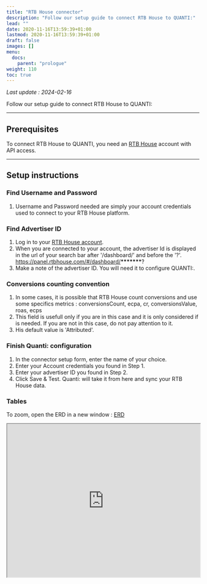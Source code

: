 ```yaml
---
title: "RTB House connector"
description: "Follow our setup guide to connect RTB House to QUANTI:"
lead: ""
date: 2020-11-16T13:59:39+01:00
lastmod: 2020-11-16T13:59:39+01:00
draft: false
images: []
menu:
  docs:
    parent: "prologue"
weight: 110
toc: true
---
```


*Last update : 2024-02-16*

Follow our setup guide to connect RTB House to QUANTI:

* * * * *

Prerequisites
----------------------------------------------------------------------------------------------------------------------------------------------------

To connect RTB House to QUANTI, you need an [RTB House](https://www.rtbhouse.com/) account with API access.

* * * * *

Setup instructions
-------------------------------------------------------------------------------------------------------------------------------------------------------------

### Find Username and Password

1.  Username and Password needed are simply your account credentials used to connect to your RTB House platform.

### Find Advertiser ID

1.  Log in to your [RTB House account](https://panel.rtbhouse.com/#/auth/login).
2.  When you are connected to your account, the advertiser Id is displayed in the url of your search bar after '/dashboard/' and before the '?'.
    https://panel.rtbhouse.com/#/dashboard/__*******__?
3.  Make a note of the advertiser ID. You will need it to configure QUANTI:.

### Conversions counting convention

1. In some cases, it is possible that RTB House count conversions and use some specifics metrics : conversionsCount, ecpa, cr, conversionsValue, roas, ecps
2. This field is usefull only if you are in this case and it is only considered if is needed. If you are not in this case, do not pay attention to it.
2. His default value is 'Attributed'.

### Finish Quanti: configuration

1.  In the connector setup form, enter the name of your choice.
2.  Enter your Account credentials you found in Step 1.
3.  Enter your advertiser ID you found in Step 2.
4.  Click Save & Test. Quanti: will take it from here and sync your RTB House data.

### Tables

To zoom, open the ERD in a new window : <a href='https://dbdiagram.io/e/65bcd2efac844320ae4e9293/65ce242eac844320ae3a13b6' target='_blank'>ERD</a>
<iframe width='100%' height="400" src='https://dbdiagram.io/e/65bcd2efac844320ae4e9293/65ce242eac844320ae3a13b6'> </iframe>